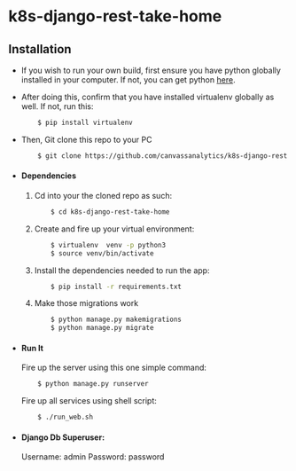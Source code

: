 # k8s-django-rest-take-home

## Installation
* If you wish to run your own build, first ensure you have python globally installed in your computer. If not, you can get python [here](https://www.python.org").
* After doing this, confirm that you have installed virtualenv globally as well. If not, run this:
    ```bash
        $ pip install virtualenv
    ```
* Then, Git clone this repo to your PC
    ```bash
        $ git clone https://github.com/canvassanalytics/k8s-django-rest-take-home.git
    ```

* #### Dependencies
    1. Cd into your the cloned repo as such:
        ```bash
            $ cd k8s-django-rest-take-home
        ```
    2. Create and fire up your virtual environment:
        ```bash
            $ virtualenv  venv -p python3
            $ source venv/bin/activate
        ```
    3. Install the dependencies needed to run the app:
        ```bash
            $ pip install -r requirements.txt
        ```
    4. Make those migrations work
        ```bash
            $ python manage.py makemigrations
            $ python manage.py migrate
        ```

* #### Run It
    Fire up the server using this one simple command:
    ```bash
        $ python manage.py runserver
    ```
    Fire up all services using shell script:
    ```bash
        $ ./run_web.sh
    ```

* #### Django Db Superuser:
    Username: admin
    Password: password